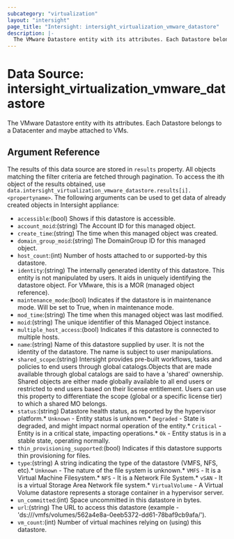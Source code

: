 ```yaml
---
subcategory: "virtualization"
layout: "intersight"
page_title: "Intersight: intersight_virtualization_vmware_datastore"
description: |-
  The VMware Datastore entity with its attributes. Each Datastore belongs to a Datacenter and maybe attached to VMs.
---
```


# Data Source: intersight_virtualization_vmware_datastore
The VMware Datastore entity with its attributes. Each Datastore belongs to a Datacenter and maybe attached to VMs.
## Argument Reference
The results of this data source are stored in `results` property.
All objects matching the filter criteria are fetched through pagination.
To access the ith object of the results obtained, use `data.intersight_virtualization_vmware_datastore.results[i].<propertyname>`.
The following arguments can be used to get data of already created objects in Intersight appliance:
* `accessible`:(bool) Shows if this datastore is accessible. 
* `account_moid`:(string) The Account ID for this managed object. 
* `create_time`:(string) The time when this managed object was created. 
* `domain_group_moid`:(string) The DomainGroup ID for this managed object. 
* `host_count`:(int) Number of hosts attached to or supported-by this datastore. 
* `identity`:(string) The internally generated identity of this datastore. This entity is not manipulated by users. It aids in uniquely identifying the datastore object. For VMware, this is a MOR (managed object reference). 
* `maintenance_mode`:(bool) Indicates if the datastore is in maintenance mode. Will be set to True, when in maintenance mode. 
* `mod_time`:(string) The time when this managed object was last modified. 
* `moid`:(string) The unique identifier of this Managed Object instance. 
* `multiple_host_access`:(bool) Indicates if this datastore is connected to multiple hosts. 
* `name`:(string) Name of this datastore supplied by user. It is not the identity of the datastore. The name is subject to user manipulations. 
* `shared_scope`:(string) Intersight provides pre-built workflows, tasks and policies to end users through global catalogs.Objects that are made available through global catalogs are said to have a 'shared' ownership. Shared objects are either made globally available to all end users or restricted to end users based on their license entitlement. Users can use this property to differentiate the scope (global or a specific license tier) to which a shared MO belongs. 
* `status`:(string) Datastore health status, as reported by the hypervisor platform.* `Unknown` - Entity status is unknown.* `Degraded` - State is degraded, and might impact normal operation of the entity.* `Critical` - Entity is in a critical state, impacting operations.* `Ok` - Entity status is in a stable state, operating normally. 
* `thin_provisioning_supported`:(bool) Indicates if this datastore supports thin provisioning for files. 
* `type`:(string) A string indicating the type of the datastore (VMFS, NFS, etc).* `Unknown` - The nature of the file system is unknown.* `VMFS` - It is a Virtual Machine Filesystem.* `NFS` - It is a Network File System.* `vSAN` - It is a virtual Storage Area Network file system.* `VirtualVolume` - A Virtual Volume datastore represents a storage container in a hypervisor server. 
* `un_committed`:(int) Space uncommitted in this datastore in bytes. 
* `url`:(string) The URL to access this datastore (example - 'ds:///vmfs/volumes/562a4e8a-0eeb5372-dd61-78baf9cb9afa/'). 
* `vm_count`:(int) Number of virtual machines relying on (using) this datastore. 
 